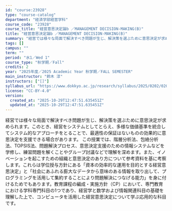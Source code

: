 ```yaml
---
id: "course:23928"
type: "course-catalog"
department: "経済学部経営学科"
course_code: "23928"
course_title: "経営意思決定論b ／MANAGEMENT DECISION-MAKING(B)"
title: "経営意思決定論b ／MANAGEMENT DECISION-MAKING(B)"
summary: "経営では様々な局面で解決すべき問題が生じ、解決策を選ぶために意思決定が求められます。このとき、経営をシステムとしてとらえ、多様な価値基準を統合してシステム的なアプローチをとることで、最適性の保証はないものの効果的に意思決定を支援できる場合が…"
tags: []
campus: ""
term: ""
period: "水1／Wed 1"
course_type: "秋学期／Fall"
credits: 2
year: "2025年度／2025 Academic Year 秋学期／FALL SEMESTER"
main_instructor: "鈴木 淳"
instructors: ["[]"]
syllabus_url: "https://www.dokkyo.ac.jp/research/syllabus/2025/0202/0202_23928_ja_JP.html"
license: "CC-BY-4.0"
version:
  created_at: "2025-10-29T12:47:51.635451Z"
  updated_at: "2025-10-29T12:47:51.635451Z"
---
```

経営では様々な局面で解決すべき問題が生じ、解決策を選ぶために意思決定が求められます。このとき、経営をシステムとしてとらえ、多様な価値基準を統合してシステム的なアプローチをとることで、最適性の保証はないものの効果的に意思決定を支援できる場合があります。 この授業では、階層分析法、包絡分析法、TOPSIS法、問題解決プロセス、意思決定支援のための情報システムなどを学修し、練習問題を解くことやグループ討議などで理解を深めます。また、イノベーションを起こすための組織と意思決定のあり方について参考資料を基に考察します。これらは学位授与方針にある「資本の効率的な運用を目的とする経営意思決定」と「社会にあふれる膨大なデータから意味のある情報を取り出して、プログラミングを活用して集約することにより問題解決につなげる能力」を身に付けるためでもあります。教育課程の編成・実施方針（CP）において、専門教育における学科専門科目の1つであり、経営学と数学および情報関連科目の基礎を理解した上で、コンピュータを活用した経営意思決定について学ぶ応用的な科目です。

